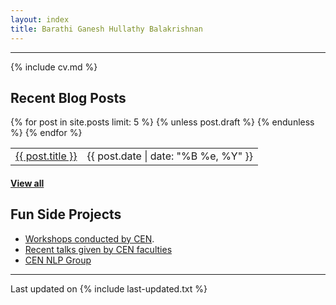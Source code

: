 ```yaml
---
layout: index
title: Barathi Ganesh Hullathy Balakrishnan
---
```


---

{% include cv.md %}

## <i class="fa fa-chevron-right"></i> Recent Blog Posts

<table class="table table-hover">
  {% for post in site.posts limit: 5 %}
    {% unless post.draft %}
    <tr>
      <td><a href="{{ post.url }}">{{ post.title }}</a></td>
      <td class="col-md-3" style="text-align: right;">{{ post.date | date: "%B %e, %Y" }}</td>
    </tr>
    {% endunless %}
  {% endfor %}
</table>
<h4><a href="/blog">View all</a></h4>

## <i class="fa fa-chevron-right"></i> Fun Side Projects
+ [Workshops conducted by CEN](https://barathiganesh-hb.github.io/cen-workshops/).
+ [Recent talks given by CEN faculties](https://barathiganesh-hb.github.io/cen-talks/)
+ [CEN NLP Group](https://barathiganesh-hb.github.io/cen-nlp-group/)

---

Last updated on {% include last-updated.txt %}
